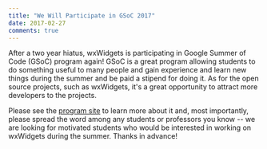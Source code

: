 ```yaml
---
title: "We Will Participate in GSoC 2017"
date: 2017-02-27
comments: true
---
```


After a two year hiatus, wxWidgets is participating in Google Summer of Code
(GSoC) program again! GSoC is a great program allowing students to do
something useful to many people and gain experience and learn new things
during the summer and be paid a stipend for doing it. As for the open source
projects, such as wxWidgets, it's a great opportunity to attract more
developers to the projects.

Please see the [program site](https://developers.google.com/open-source/gsoc/)
to learn more about it and, most importantly, please spread the word among any
students or professors you know -- we are looking for motivated students who
would be interested in working on wxWidgets during the summer. Thanks in
advance!
